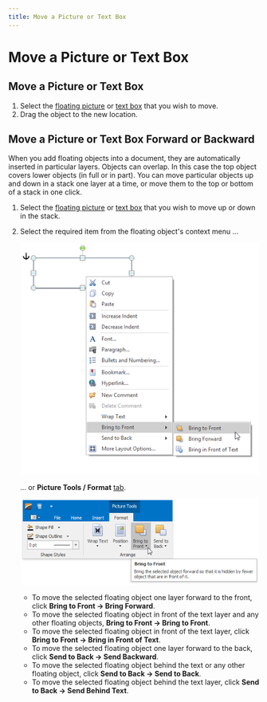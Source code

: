 ```yaml
---
title: Move a Picture or Text Box
---
```

# Move a Picture or Text Box
## Move a Picture or Text Box
1. Select the [floating picture](../../../../interface-elements-for-desktop/articles/rich-text-editor/pictures-and-text-boxes/insert-a-picture.md) or [text box](../../../../interface-elements-for-desktop/articles/rich-text-editor/pictures-and-text-boxes/insert-select-copy-or-delete-a-text-box.md) that you wish to move.
2. Drag the object to the new location.

## Move a Picture or Text Box Forward or Backward
When you add floating objects into a document, they are automatically inserted in particular layers. Objects can overlap. In this case the top object covers lower objects (in full or in part). You can move particular objects up and down in a stack one layer at a time, or move them to the top or bottom of a stack in one click.
1. Select the [floating picture](../../../../interface-elements-for-desktop/articles/rich-text-editor/pictures-and-text-boxes/insert-a-picture.md) or [text box](../../../../interface-elements-for-desktop/articles/rich-text-editor/pictures-and-text-boxes/insert-select-copy-or-delete-a-text-box.md) that you wish to move up or down in the stack.
2. Select the required item from the floating object's context menu ...
	
	![RTEFloatingObjectBringToFrontContextMenu](../../../images/Img121328.png)
	
	... or **Picture Tools / Format** [ tab](../../../../interface-elements-for-desktop/articles/rich-text-editor/text-editor-ui/ribbon-interface.md).
	
	![RTEFloatingImageBringToFrontRibbonMenu](../../../images/Img121329.png)
	* To move the selected floating object one layer forward to the front, click **Bring to Front -> Bring Forward**.
	* To move the selected floating object in front of the text layer and any other floating objects, **Bring to Front -> Bring to Front**.
	* To move the selected floating object in front of the text layer, click **Bring to Front -> Bring in Front of Text**.
	* To move the selected floating object one layer forward to the back, click **Send to Back -> Send Backward**.
	* To move the selected floating object behind the text or any other floating object, click **Send to Back -> Send to Back**.
	* To move the selected floating object behind the text layer, click **Send to Back -> Send Behind Text**.